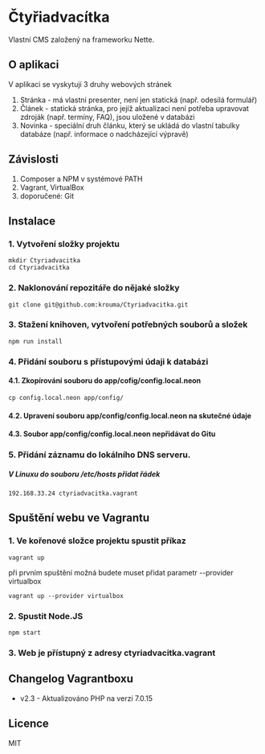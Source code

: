 # Čtyřiadvacítka
Vlastní CMS založený na frameworku Nette.   
## O aplikaci   
V aplikaci se vyskytují 3 druhy webových stránek   
1. Stránka - má vlastní presenter, není jen statická (např. odesílá formulář)   
2. Článek - statická stránka, pro jejíž aktualizaci není potřeba upravovat zdroják (např. termíny, FAQ),
   jsou uložené v databázi
3. Novinka - speciální druh článku, který se ukládá do vlastní tabulky databáze (např. informace o nadcházející
   výpravě)   

## Závislosti
1. Composer a NPM v systémové PATH
2. Vagrant, VirtualBox
3. doporučené: Git

## Instalace
### 1. Vytvoření složky projektu   
    mkdir Ctyriadvacitka   
    cd Ctyriadvacitka
    
### 2. Naklonování repozitáře do nějaké složky   
    git clone git@github.com:krouma/Ctyriadvacitka.git   
### 3. Stažení knihoven, vytvoření potřebných souborů a složek   
    npm run install    
### 4. Přidání souboru s přístupovými údaji k databázi   
#### 4.1. Zkopírování souboru do app/cofig/config.local.neon   
    cp config.local.neon app/config/   
#### 4.2. Upravení souboru app/config/config.local.neon na skutečné údaje   
#### 4.3. Soubor app/config/config.local.neon nepřidávat do Gitu
### 5. Přidání záznamu do lokálního DNS serveru.   
##### V Linuxu do souboru /etc/hosts přidat řádek   
    192.168.33.24 ctyriadvacitka.vagrant   

## Spuštění webu ve Vagrantu
### 1. Ve kořenové složce projektu spustit příkaz   
    vagrant up   
při prvním spuštění možná budete muset přidat parametr --provider virtualbox    

    vagrant up --provider virtualbox    
### 2. Spustit Node.JS   
    npm start
    
### 3. Web je přístupný z adresy ctyriadvacitka.vagrant

## Changelog Vagrantboxu
- v2.3 - Aktualizováno PHP na verzi 7.0.15

## Licence

MIT

